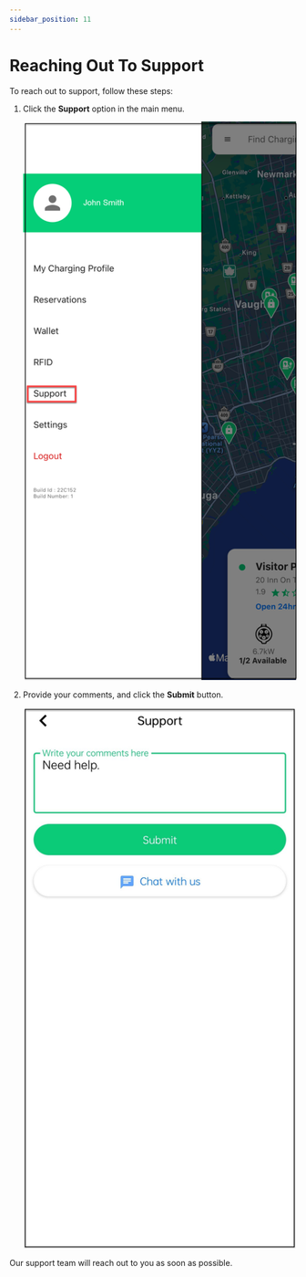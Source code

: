 ```yaml
---
sidebar_position: 11
---
```

# Reaching Out To Support

To reach out to support, follow these steps:

1. Click the **Support** option in the main menu.

	![Support](img/MenuSupport.png)

1. Provide your comments, and click the **Submit** button.

	![Support](img/Support.jpg)

Our support team will reach out to you as soon as possible.